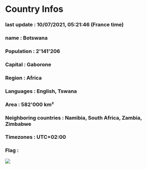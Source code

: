 # Country  Infos
### last update : 10/07/2021, 05:21:46 (France time)

### name : Botswana
### Population : 2'141'206
### Capital : Gaborone
### Region : Africa
### Languages : English, Tswana
### Area : 582'000 km²
### Neighboring countries : Namibia, South Africa, Zambia, Zimbabwe
### Timezones : UTC+02:00

### Flag :
![](https://restcountries.eu/data/bwa.svg)